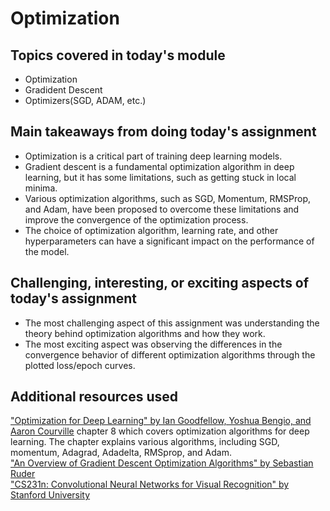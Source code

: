 # Optimization

## Topics covered in today's module
* Optimization
* Gradident Descent
* Optimizers(SGD, ADAM, etc.)

## Main takeaways from doing today's assignment
* Optimization is a critical part of training deep learning models.
* Gradient descent is a fundamental optimization algorithm in deep learning, but it has some limitations, such as getting stuck in local minima.
* Various optimization algorithms, such as SGD, Momentum, RMSProp, and Adam, have been proposed to overcome these limitations and improve the convergence of the  optimization process.
* The choice of optimization algorithm, learning rate, and other hyperparameters can have a significant impact on the performance of the model.

## Challenging, interesting, or exciting aspects of today's assignment
* The most challenging aspect of this assignment was understanding the theory behind optimization algorithms and how they work.
* The most exciting aspect was observing the differences in the convergence behavior of different optimization algorithms through the plotted loss/epoch curves.

## Additional resources used 
["Optimization for Deep Learning" by Ian Goodfellow, Yoshua Bengio, and Aaron Courville](https://www.deeplearningbook.org/contents/optimization.html) chapter 8  which covers optimization algorithms for deep learning. The chapter explains various algorithms, including SGD, momentum, Adagrad, Adadelta, RMSprop, and Adam.<br>
["An Overview of Gradient Descent Optimization Algorithms" by Sebastian Ruder](https://ruder.io/optimizing-gradient-descent/)<br>
["CS231n: Convolutional Neural Networks for Visual Recognition" by Stanford University](https://cs231n.github.io/optimization-1/)
